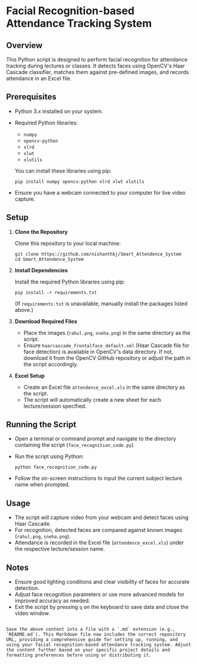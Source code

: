 
# Facial Recognition-based Attendance Tracking System

## Overview

This Python script is designed to perform facial recognition for attendance tracking during lectures or classes. It detects faces using OpenCV's Haar Cascade classifier, matches them against pre-defined images, and records attendance in an Excel file.

## Prerequisites

- Python 3.x installed on your system.
- Required Python libraries:
  - `numpy`
  - `opencv-python`
  - `xlrd`
  - `xlwt`
  - `xlutils`
  
  You can install these libraries using pip:
  ```
  pip install numpy opencv-python xlrd xlwt xlutils
  ```

- Ensure you have a webcam connected to your computer for live video capture.

## Setup

1. **Clone the Repository**

   Clone this repository to your local machine:
   ```
   git clone https://github.com/nishanthkj/Smart_Attendence_System
   cd Smart_Attendence_System
   ```

2. **Install Dependencies**

   Install the required Python libraries using pip:
   ```
   pip install -r requirements.txt
   ```
   (If `requirements.txt` is unavailable, manually install the packages listed above.)

3. **Download Required Files**

   - Place the images (`rahul.png`, `sneha.png`) in the same directory as the script.
   - Ensure `haarcascade_frontalface_default.xml` (Haar Cascade file for face detection) is available in OpenCV's data directory. If not, download it from the OpenCV GitHub repository or adjust the path in the script accordingly.

4. **Excel Setup**

   - Create an Excel file `attendence_excel.xls` in the same directory as the script.
   - The script will automatically create a new sheet for each lecture/session specified.

## Running the Script

- Open a terminal or command prompt and navigate to the directory containing the script (`face_recognition_code.py`).

- Run the script using Python:
  ```
  python face_recognition_code.py
  ```

- Follow the on-screen instructions to input the current subject lecture name when prompted.

## Usage

- The script will capture video from your webcam and detect faces using Haar Cascade.
- For recognition, detected faces are compared against known images (`rahul.png`, `sneha.png`).
- Attendance is recorded in the Excel file (`attendence_excel.xls`) under the respective lecture/session name.

## Notes

- Ensure good lighting conditions and clear visibility of faces for accurate detection.
- Adjust face recognition parameters or use more advanced models for improved accuracy as needed.
- Exit the script by pressing `q` on the keyboard to save data and close the video window.
```

Save the above content into a file with a `.md` extension (e.g., `README.md`). This Markdown file now includes the correct repository URL, providing a comprehensive guide for setting up, running, and using your facial recognition-based attendance tracking system. Adjust the content further based on your specific project details and formatting preferences before using or distributing it.

